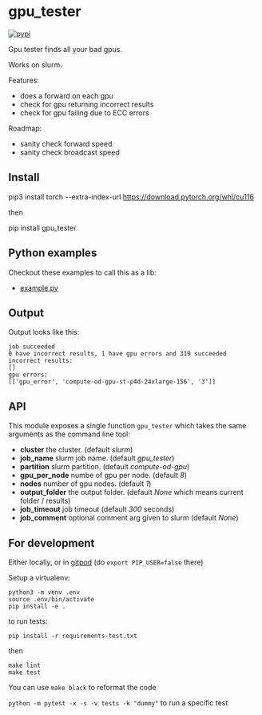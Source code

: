 # gpu_tester
[![pypi](https://img.shields.io/pypi/v/gpu_tester.svg)](https://pypi.python.org/pypi/gpu_tester)

Gpu tester finds all your bad gpus.

Works on slurm.

Features:
* does a forward on each gpu
* check for gpu returning incorrect results
* check for gpu failing due to ECC errors

Roadmap:
* sanity check forward speed
* sanity check broadcast speed

## Install

pip3 install torch --extra-index-url https://download.pytorch.org/whl/cu116

then 

pip install gpu_tester

## Python examples

Checkout these examples to call this as a lib:
* [example.py](examples/example.py)

## Output

Output looks like this:

```
job succeeded
0 have incorrect results, 1 have gpu errors and 319 succeeded
incorrect results:
[]
gpu errors:
[['gpu_error', 'compute-od-gpu-st-p4d-24xlarge-156', '3']]
```

## API

This module exposes a single function `gpu_tester` which takes the same arguments as the command line tool:

* **cluster** the cluster. (default *slurm*)
* **job_name** slurm job name. (default *gpu_tester*)
* **partition** slurm partition. (default *compute-od-gpu*)
* **gpu_per_node** numbe of gpu per node. (default *8*)
* **nodes** number of gpu nodes. (default *1*)
* **output_folder** the output folder. (default *None* which means current folder / results)
* **job_timeout** job timeout (default *300* seconds)
* **job_comment** optional comment arg given to slurm (default *None*)

## For development

Either locally, or in [gitpod](https://gitpod.io/#https://github.com/rom1504/gpu_tester) (do `export PIP_USER=false` there)

Setup a virtualenv:

```
python3 -m venv .env
source .env/bin/activate
pip install -e .
```

to run tests:
```
pip install -r requirements-test.txt
```
then 
```
make lint
make test
```

You can use `make black` to reformat the code

`python -m pytest -x -s -v tests -k "dummy"` to run a specific test
